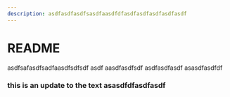 ```yaml
---
description: asdfasdfasdfsasdfaasdfdfasdfasdfasdfasdfasdf
---
```


# README

asdfsafasdfsadfaasdfsdfsdf asdf aasdfasdfsdf asdfasdfasdf asasdfasdfdf

### this is an update to the text asasdfdfasdfasdf
